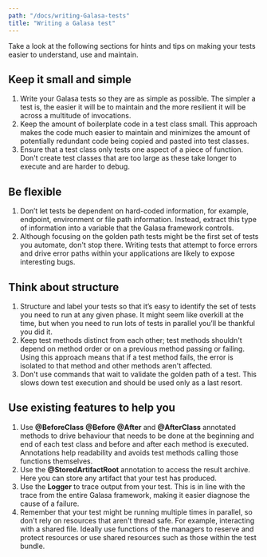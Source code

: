 ```yaml
---
path: "/docs/writing-Galasa-tests"
title: "Writing a Galasa test"
---
```


Take a look at the following sections for hints and tips on making your tests easier to understand, use and maintain. 

## Keep it small and simple

1.	Write your Galasa tests so they are as simple as possible. The simpler a test is, the easier it will be to maintain and the more resilient it will be across a multitude of invocations. 
2.	Keep the amount of boilerplate code in a test class small. This approach makes the code much easier to maintain and minimizes the amount of potentially redundant code being copied and pasted into test classes. 
3.	Ensure that a test class only tests one aspect of a piece of function.  Don't create test classes that are too large as these take longer to execute and are harder to debug.

## Be flexible 

1.	Don’t let tests be dependent on hard-coded information, for example, endpoint, environment or file path information. Instead, extract this type of information into a variable that the Galasa framework controls. 
2.	Although focusing on the golden path tests might be the first set of tests you automate, don't stop there. Writing tests that attempt to force errors and drive error paths within your applications are likely to expose interesting bugs. 


## Think about structure

1.	Structure and label your tests so that it’s easy to identify the set of tests you need to run at any given phase. It might seem like overkill at the time, but when you need to run lots of tests in parallel you’ll be thankful you did it. 
2.	Keep test methods distinct from each other; test methods shouldn't depend on method order or on a previous method passing or failing. Using this approach means that if a test method fails, the error is isolated to that method and other methods aren't affected.
3. Don't use commands that wait to validate the golden path of a test. This slows down test execution and should be used only as a last resort.

## Use existing features to help you

1. Use **@BeforeClass** **@Before** **@After** and **@AfterClass** annotated methods to drive behaviour that needs to be done at the beginning and end of each test class and before and after each method is executed. Annotations help readability and avoids test methods calling those functions themselves.
2. Use the **@StoredArtifactRoot** annotation to access the result archive. Here you can store any artifact that your test has produced. 
3. Use the **Logger** to trace output from your test.  This is in line with the trace from the entire Galasa framework, making it easier diagnose the cause of a failure.  
4. Remember that your test might be running multiple times in parallel, so don't rely on resources that aren't thread safe.  For example, interacting with a shared file.  Ideally use functions of the managers to reserve and protect resources or use shared resources such as those within the test bundle.
